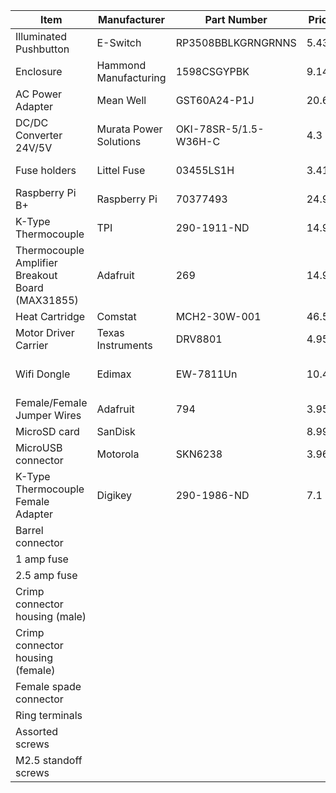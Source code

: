 |Item|Manufacturer|Part Number|Price|Quantity|Total|Link|
|---|---|---|---|---|---|---|
|Illuminated Pushbutton|E-Switch|RP3508BBLKGRNGRNNS|5.43|1|5.43|http://www.mouser.com/ProductDetail/E-Switch/RP3508BBLKGRNGRNNS/?qs=QtyuwXswaQiX%252bd395cLv4Q%3D%3D
|Enclosure|Hammond Manufacturing|1598CSGYPBK|9.14|1|9.14|http://www.mouser.com/ProductDetail/Hammond/1598CSGYPBK/?qs=%2fha2pyFaduhcl8o0RDq%252bRo%252bYpB8JxZRz23RRUafTWBvVz5DNez3v3g%3d%3d
|AC Power Adapter|Mean Well|GST60A24-P1J|20.66|1|20.66|http://www.mouser.com/ProductDetail/Mean-Well/GST60A24-P1J/?qs=%2fha2pyFadui3kbIPD59xs9qh1hhbffoeYF3QlwoAcmQvpDcakgizcg%3d%3d
|DC/DC Converter 24V/5V|Murata Power Solutions|OKI-78SR-5/1.5-W36H-C|4.3|1|4.3|http://www.mouser.com/ProductDetail/Murata/OKI-78SR-5-15-W36H-C/?qs=%2fha2pyFadug1ZrXHkIky7JEeCEpLIkO288oUlVFDxiW%2f6PVyZISZvwkJoFLI3Dup
|Fuse holders|Littel Fuse|03455LS1H|3.41|2|6.82|http://www.mouser.com/ProductDetail/Littelfuse/03455LS1H/?qs=sGAEpiMZZMssaSaMl4au6AxtO%252bq8MIU9
|Raspberry Pi B+|Raspberry Pi|70377493|24.95|1|24.95|http://www.alliedelec.com/raspberry-pi-raspberry-pi-b-/70377493/
|K-Type Thermocouple|TPI|290-1911-ND|14.95|1|14.95|http://www.digikey.com/product-detail/en/GK11M/290-1911-ND/415777
|Thermocouple Amplifier Breakout Board (MAX31855)|Adafruit|269|14.95|1|14.95|http://www.adafruit.com/product/269
|Heat Cartridge|Comstat|MCH2-30W-001|46.5|1|46.5|http://www.comstatinc.com/high-density-cartridge-heater-12v/7.5w-p-680-l-en.html
|Motor Driver Carrier|Texas Instruments|DRV8801|4.95|1|4.95|https://www.pololu.com/product/2136
|Wifi Dongle|Edimax|EW-7811Un|10.49|1|10.49|http://www.amazon.com/gp/product/B003MTTJOY/ref=as_li_tl?ie=UTF8&camp=1789&creative=390957&creativeASIN=B003MTTJOY&linkCode=as2&tag=rapihq-20&linkId=7QAXDGG72H4EWYFB
|Female/Female Jumper Wires|Adafruit|794|3.95|1|3.95|http://www.adafruit.com/products/794
|MicroSD card|SanDisk||8.99|1|8.99|http://www.amazon.com/SanDisk-16GB-microSD-Card/dp/B004KSMXVM
|MicroUSB connector|Motorola|SKN6238|3.96|1|3.96|http://www.amazon.com/Motorola-SKN6238-MicroUSB-Data-Cable/dp/B000X96G1K
|K-Type Thermocouple Female Adapter|Digikey|290-1986-ND|7.1|1|7.1|http://www.digikey.com/product-detail/en/A346/290-1986-ND/4312200
|Barrel connector|||||1
|1 amp fuse|||||1
|2.5 amp fuse|||||1
|Crimp connector housing (male)|||||2
|Crimp connector housing (female)|||||2
|Female spade connector|||||4
|Ring terminals|||||3
|Assorted screws|||||12
|M2.5 standoff screws|||||4